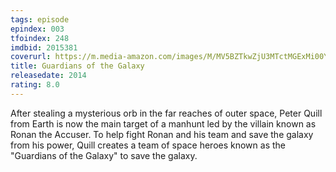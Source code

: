 ```yaml
---
tags: episode
epindex: 003
tfoindex: 248
imdbid: 2015381
coverurl: https://m.media-amazon.com/images/M/MV5BZTkwZjU3MTctMGExMi00YjU5LTgwMDMtOWNkZDRlZjQ4NmZhXkEyXkFqcGdeQXVyNjAwNDUxODI@._V1_SX202_CR0,0,202,300_.jpg
title: Guardians of the Galaxy
releasedate: 2014
rating: 8.0
---
```


After stealing a mysterious orb in the far reaches of outer space, Peter Quill from Earth is now the main target of a manhunt led by the villain known as Ronan the Accuser. To help fight Ronan and his team and save the galaxy from his power, Quill creates a team of space heroes known as the "Guardians of the Galaxy" to save the galaxy.